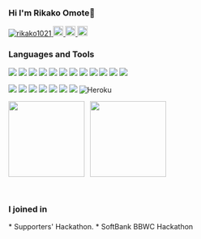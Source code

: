 ### Hi I'm Rikako Omote🦖

<!--
**rikako1021/rikako1021** is a ✨ _special_ ✨ repository because its `README.md` (this file) appears on your GitHub profile.

Here are some ideas to get you started:

- 🔭 I’m currently working on ...
- 🌱 I’m currently learning ...
- 👯 I’m looking to collaborate on ...
- 🤔 I’m looking for help with ...
- 💬 Ask me about ...
- 📫 How to reach me: ...
- 😄 Pronouns: ...
- ⚡ Fun fact: ...
-->

<p align="left"> 
  <a href="https://github.com/rikako1021/rikako1021/">
    <img src="https://komarev.com/ghpvc/?username=rikako1021" alt="rikako1021" />
  </a>
  <a href="http://twitter.com/C3Vo3">
    <img height="20" src="https://img.shields.io/twitter/follow/C3Vo3?label=Twitter&logo=twitter&style=flat" />
  </a>
  <a href="http://qiita.com/rikako1021">
    <img height="20" src="https://qiita-badge.apiapi.app/s/rikako1021/posts.svg" />
  </a>
  <//qiita.com/rikako1021">
    <img height="20" src="https://qiita-badge.apiapi.app/s/rikako1021/contributions.svg" />
  </a>
</p>


<h3 align="left">Languages and Tools</h3>
  <p> <img src="https://img.shields.io/badge/-HTML5-E34F26?style=flat-square&logo=html5&logoColor=white"> 
    <img src="https://img.shields.io/badge/-CSS3-1572B6.svg?logo=css3&style=flat-square"> 
    <img src="https://img.shields.io/badge/-Javascript-F7DF1E.svg?logo=javascript&style=flat-square&logoColor=white">
    <img src="https://img.shields.io/badge/-Nodejs-43853d?style=flat-square&logo=Node.js&logoColor=white">
          <img src="https://img.shields.io/badge/-NPM-CB3837?style=flat-square&logo=npm&logoColor=white">
            <img src="https://img.shields.io/badge/-Yarn-2C8EBB.svg?logo=yarn&style=flat-square&logoColor=white">
            <img src="https://img.shields.io/badge/-Vue.js-4FC08D.svg?logo=vue.js&style=flat-square&logoColor=white">
              <img src="https://img.shields.io/badge/-Nuxt.js-00C58E.svg?logo=nuxt.js&style=flat-square&logoColor=white">
                <img src="https://img.shields.io/badge/-Java-007396.svg?logo=java&style=flat-square">
    <img src="https://img.shields.io/badge/-Go-76E1FE.svg?logo=go&style=flat-square&logoColor=white">
<img src="https://img.shields.io/badge/-PHP-777BB4.svg?logo=php&style=flat-square&logoColor=white">
  <img src="https://img.shields.io/badge/-Laravel-E74430.svg?logo=laravel&style=flat-square&logoColor=white">
  </p>
  <p>
  <img src="https://img.shields.io/badge/-Git-F05032?style=flat-square&logo=git&logoColor=white" />
    <img src="https://img.shields.io/badge/-Github-181717.svg?logo=github&style=flat-square">
      <img src="https://img.shields.io/badge/-Mysql-4479A1.svg?logo=mysql&style=flat-square&logoColor=white">
        <img src="https://img.shields.io/badge/-Firebase-FFCA28.svg?logo=firebase&style=flat-square&logoColor=white">
          <img src="https://img.shields.io/badge/-Prettier-F7B93E?style=flat-square&logo=prettier&logoColor=white" />
            <img src="https://img.shields.io/badge/-Eslint-4B32C3.svg?logo=eslint&style=flat-square">
              <img src="https://img.shields.io/badge/-R-276DC3.svg?logo=r&style=flat-square">
                <img alt="Heroku" src="https://img.shields.io/badge/-Heroku-430098?style=flat-square&logo=heroku&logoColor=white" />
  </p>

  
<p>&nbsp;
  <img height="150" align="left" src="https://github-readme-stats.vercel.app/api/top-langs/?username=rikako1021&layout=compact&theme=react"　>
<img height="150" align="center" src="https://github-readme-stats.vercel.app/api?username=rikako1021&show_icons=true&theme=react&locale=en&count_private=true&hide=contribs">
  </p>

  <br>
    
<h3 align="left">I joined in</h3>
  * Supporters' Hackathon. 
  * SoftBank BBWC Hackathon
    
<br>
